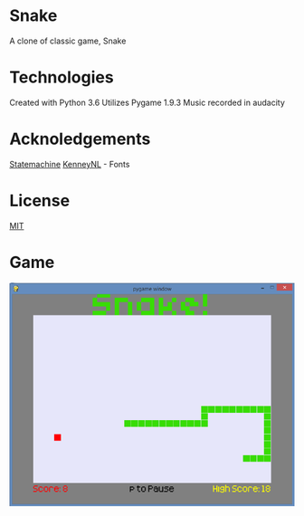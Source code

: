 # Snake
A clone of classic game, Snake

# Technologies
Created with Python 3.6
Utilizes Pygame 1.9.3
Music recorded in audacity

# Acknoledgements
[Statemachine](https://python-forum.io/Thread-PyGame-Creating-a-state-machine)
[KenneyNL](https://www.kenney.nl/) - Fonts

# License
[MIT](https://choosealicense.com/licenses/mit/)

# Game
![Snake Game](https://github.com/ColeB2/Snake/blob/master/assets/game.png)
